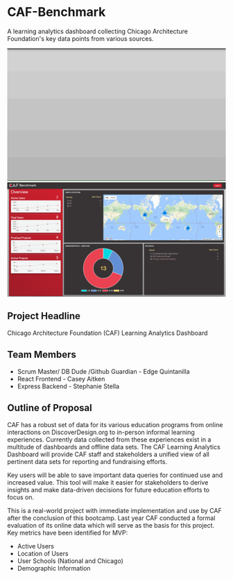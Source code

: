 # CAF-Benchmark
A learning analytics dashboard collecting Chicago Architecture Foundation's key data points from various sources.

![CAF.gif](./docs/CAF.gif)
![screenshot1.png](./docs/screenshot1.png)

## Project Headline
Chicago Architecture Foundation (CAF) Learning Analytics Dashboard

## Team Members
* Scrum Master/ DB Dude /Github Guardian - Edge Quintanilla
* React Frontend - Casey Aitken
* Express Backend - Stephanie Stella

## Outline of Proposal
CAF has a robust set of data for its various education programs from online interactions on DiscoverDesign.org to in-person informal learning experiences. Currently data collected from these experiences exist in a multitude of dashboards and offline data sets. The CAF Learning Analytics Dashboard will provide CAF staff and stakeholders a unified view of all pertinent data sets for reporting and fundraising efforts. 

Key users will be able to save important data queries for continued use and increased value. This tool will make it easier for stakeholders to derive insights and make data-driven decisions for future education efforts to focus on. 

This is a real-world project with immediate implementation and use by CAF after the conclusion of this bootcamp. Last year CAF conducted a formal evaluation of its online data which will serve as the basis for this project. Key metrics have been identified for MVP:  

* Active Users 
* Location of Users
* User Schools (National and Chicago)
* Demographic Information